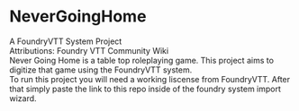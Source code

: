 # NeverGoingHome

 A FoundryVTT System Project  
 Attributions: Foundry VTT Community Wiki  
 Never Going Home is a table top roleplaying game. This project aims to digitize that game using the FoundryVTT system.  
 To run this project you will need a working liscense from FoundryVTT. After that simply paste the link to this repo inside of the foundry system import wizard.  
